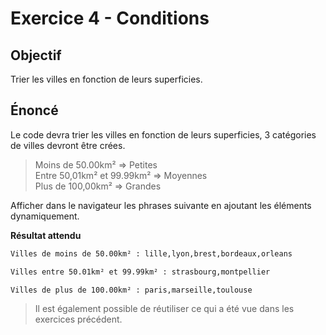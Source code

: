 # Exercice 4 - Conditions

## Objectif

Trier les villes en fonction de leurs superficies.

## Énoncé

Le code devra trier les villes en fonction de leurs superficies, 3 catégories de villes devront être crées.

> Moins de 50.00km² => Petites<br>
> Entre 50,01km² et 99.99km² => Moyennes<br>
> Plus de 100,00km² => Grandes

Afficher dans le navigateur les phrases suivante en ajoutant les éléments dynamiquement.

**Résultat attendu**

```sh
Villes de moins de 50.00km² : lille,lyon,brest,bordeaux,orleans

Villes entre 50.01km² et 99.99km² : strasbourg,montpellier

Villes de plus de 100.00km² : paris,marseille,toulouse
```

> Il est également possible de réutiliser ce qui a été vue dans les exercices précédent.

